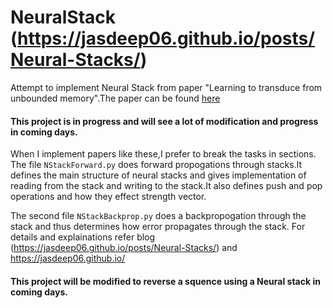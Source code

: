 # NeuralStack (https://jasdeep06.github.io/posts/Neural-Stacks/)
Attempt to implement Neural Stack from paper "Learning to transduce from unbounded memory".The paper can be found [here](https://arxiv.org/pdf/1506.02516v3.pdf)
#### This project is in progress and will see a lot of modification and progress in coming days.
When I implement papers like these,I prefer to break the tasks in sections.
The file `NStackForward.py` does forward propogations through stacks.It defines the main structure of neural stacks and gives implementation of reading from the stack and writing to the stack.It also defines push and pop operations and how they effect strength vector.

The second file `NStackBackprop.py` does a backpropogation through the stack and thus determines how error propagates through the stack.
For details and explainations refer blog (https://jasdeep06.github.io/posts/Neural-Stacks/) and https://jasdeep06.github.io/

#### This project will be modified to reverse a squence using a Neural stack in coming days.


